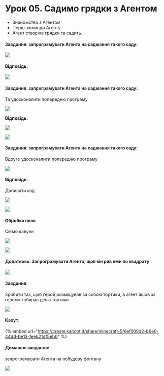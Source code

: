 # Урок 05. Садимо грядки з Агентом

* Знайомство з Агентом
* Перші команди Агенту
* Агент створює грядки та садить.

#### Завдання: запрограмувати Агента на саджання такого саду:

![](<../../.gitbook/assets/image (212).png>)

#### Відповідь:

![](<../../.gitbook/assets/image (216).png>)

#### Завдання: запрограмувати Агента на саджання такого саду:

Та удосконалити попередню програму

![](<../../.gitbook/assets/image (202).png>)

**Відповідь:**

![](<../../.gitbook/assets/image (219).png>)

![](<../../.gitbook/assets/image (183).png>)

#### Завдання: запрограмувати Агента на саджання такого саду:

Вдруге удосконалити попередню програму

![](<../../.gitbook/assets/image (174).png>)

#### Відповідь:

Дописати код

![](<../../.gitbook/assets/image (217).png>)

![](<../../.gitbook/assets/image (151).png>)

#### Обробка поля

Сіємо кавуни

![](<../../.gitbook/assets/image (170).png>)

![](<../../.gitbook/assets/image (211).png>)

#### Додатково: Запрограмувати Агента, щоб він рив ями по квадрату

![](<../../.gitbook/assets/image (225).png>)

#### Завдання:

Зробити так, щоб герой розміщував за собою тортики, а агент йшов за героєм і збирав деякі тортики

![](<../../.gitbook/assets/image (189).png>)

#### **Кахут:**

{% embed url="https://create.kahoot.it/share/minecraft-5/6ef009d2-b6e0-44dd-be13-feeb21df5eb0" %}

#### Домашнє завдання:

запрограмувати Агента на побудову фонтану

![](<../../.gitbook/assets/image (191).png>)
